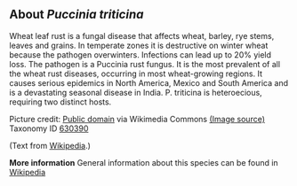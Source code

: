 **About *Puccinia triticina***
-------------------------
Wheat leaf rust is a fungal disease that affects wheat, barley, rye 
stems, leaves and grains. In temperate zones it is destructive on 
winter wheat because the pathogen overwinters. Infections can lead up 
to 20% yield loss. The pathogen is a Puccinia rust fungus. It is the 
most prevalent of all the wheat rust diseases, occurring in most 
wheat-growing regions. It causes serious epidemics in North America, 
Mexico and South America and is a devastating seasonal disease in 
India. P. triticina is heteroecious, requiring two distinct hosts.


Picture credit: [Public domain](https://commons.wikimedia.org/wiki/Main_Page) via Wikimedia Commons [(Image source)](https://en.wikipedia.org/wiki/File:Wheat_leaf_rust_on_wheat.jpg)
Taxonomy ID [630390](https://www.uniprot.org/taxonomy/630390)

(Text from [Wikipedia](https://en.wikipedia.org/).)

**More information**
General information about this species can be found in [Wikipedia](https://en.wikipedia.org/wiki/Wheat_leaf_rust)
